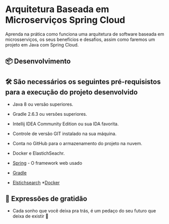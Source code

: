 # Arquitetura Baseada em Microserviços Spring Cloud

Aprenda na prática como funciona uma arquitetura de software baseada em microsserviços, 
os seus benefícios e desafios, assim como faremos um projeto em Java com Spring Cloud.


## 📦 Desenvolvimento


## 🛠️ São necessários os seguintes pré-requisistos para a execução do projeto desenvolvido

* Java 8 ou versão superiores.
* Gradle 2.6.3 ou versões superiores.
* Intellij IDEA Community Edition ou sua IDA favorita.
* Controle de versão GIT instalado na sua máquina.
* Conta no GitHub para o armazenamento do projeto na nuvem.
* Docker e ElastichSeachr.

* [Spring](https://start.spring.io/) - O framework web usado
* [Gradle](https://docs.gradle.org/current/userguide/userguide.html)
* [Elstichsearch](https://www.elastic.co/guide/index.html)
*[Docker](https://docs.docker.com/)

## 🎁 Expressões de gratidão

* Cada sonho que você deixa pra trás, é um pedaço do seu futuro que deixa de existir :star_struck:
